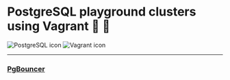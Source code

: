 # PostgreSQL playground clusters using Vagrant :elephant: :blue_heart:

![PostgreSQL icon](https://www.postgresql.org/favicon.ico)
![Vagrant icon](https://www.vagrantup.com/favicon.ico)

---

### [PgBouncer](./pgbouncer)
